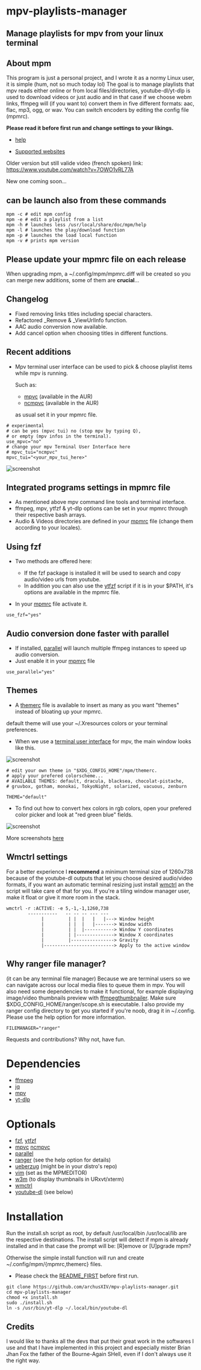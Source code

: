 # mpv-playlists-manager
## Manage playlists for mpv from your linux terminal

## About mpm
This program is just a personal project, and I wrote it as a normy Linux user, it is simple (hum, not so much today lol)
The goal is to manage playlists that mpv reads either online or from local files/directories, 
youtube-dl/yt-dlp is used to download videos or just audio and in that case if
we choose webm links, ffmpeg will (if you want to) convert them in five different formats:
aac, flac, mp3, ogg, or wav. You can switch encoders by editing the config file (mpmrc).

**Please read it before first run and change settings to your likings.**

- [help](https://github.com/archusXIV/mpv-playlists-manager/blob/main/help)

- [Supported websites](https://github.com/ytdl-org/youtube-dl/blob/master/docs/supportedsites.md)


Older version but still valide video (french spoken) link: https://www.youtube.com/watch?v=7OWO1vRL77A

New one coming soon...

## can be launch also from these commands

```
mpm -c # edit mpm config
mpm -e # edit a playlist from a list
mpm -h # launches less /usr/local/share/doc/mpm/help
mpm -l # launches the play/download function
mpm -p # launches the load local function
mpm -v # prints mpm version
```

## Please update your mpmrc file on each release
When upgrading mpm, a ~/.config/mpm/mpmrc.diff will be created so you can merge new additions, some of them are **crucial**...

## Changelog
- Fixed removing links titles including special characters.
- Refactored _Remove & _ViewUrlInfo function.
- AAC audio conversion now available.
- Add cancel option when choosing titles in different functions.

## Recent additions
- Mpv terminal user interface can be used to pick & choose playlist items while mpv is running.

  Such as:
  - [mpvc](https://github.com/lwilletts/mpvc)   (available in the AUR)
  - [ncmpvc](https://gitlab.com/mpv-ipc/ncmpvc) (available in the AUR)

  as usual set it in your mpmrc file.
```
# experimental
# can be yes (mpvc tui) no (stop mpv by typing Q),
# or empty (mpv infos in the terminal).
use_mpvc="no"
# change your mpv Terminal User Interface here
# mpvc_tui="ncmpvc"
mpvc_tui="<your_mpv_tui_here>"
```

![screenshot](https://github.com/archusXIV/mpv-playlists-manager/blob/main/mpm_screenshots/ncmpvc_integration.png)

## Integrated programs settings in mpmrc file
- As mentioned above mpv command line tools and terminal interface.
- ffmpeg, mpv, ytfzf & yt-dlp options can be set in your mpmrc through their respective bash arrays.
- Audio & Videos directories are defined in your [mpmrc](https://github.com/archusXIV/mpv-playlists-manager/blob/main/mpmrc#L47) file (change them according to your locales).

## Using fzf
- Two methods are offered here:
  - If the fzf package is installed it will be used to search and copy audio/video urls from youtube.
  - In addition you can also use the [ytfzf](https://github.com/pystardust/ytfzf) script
  if it is in your $PATH, it's options are available in the mpmrc file.

- In your [mpmrc](https://github.com/archusXIV/mpv-playlists-manager/blob/main/mpmrc#L80) file activate it.

```
use_fzf="yes"
```

## Audio conversion done faster with parallel
- If installed, [parallel](https://www.gnu.org/software/parallel/) will launch multiple ffmpeg instances to speed up audio conversion.
- Just enable it in your [mpmrc](https://github.com/archusXIV/mpv-playlists-manager/blob/main/mpmrc#L105) file

```
use_parallel="yes"
```

## Themes
- A [themerc](https://github.com/archusXIV/mpv-playlists-manager/blob/main/themerc) file is available to insert as many as you want "themes" instead of bloating up your mpmrc.

default theme will use your ~/.Xresources colors or your terminal preferences.

- When we use a [terminal user interface](https://github.com/archusXIV/mpv-playlists-manager/blob/main/mpm_screenshots/ncmpvc_integration.png) for mpv, the main window looks like this.

![screenshot](https://github.com/archusXIV/mpv-playlists-manager/blob/main/mpm_screenshots/mpm_v1.6-9.png)


```
# edit your own theme in "$XDG_CONFIG_HOME"/mpm/themerc.
# apply your prefered colorscheme...
# AVAILABLE THEMES: default, dracula, blacksea, chocolat-pistache,
# gruvbox, gotham, monokai, TokyoNight, solarized, vacuous, zenburn

THEME="default"
```

- To find out how to convert hex colors in rgb colors, open your prefered color picker
and look at "red green blue" fields.

![screenshot](https://github.com/archusXIV/mpv-playlists-manager/blob/main/mpm_screenshots/color_picker.png)

More screenshots [here](https://github.com/archusXIV/mpv-playlists-manager/tree/main/mpm_screenshots)

## Wmctrl settings
For a better experience I **recommend** a minimum terminal size of 1260x738 because of the youtube-dl
outputs that let you choose desired audio/video formats, if you want an automatic terminal
resizing just install [wmctrl](https://github.com/dancor/wmctrl) an the script will take care of
that for you.
If you're a tiling window manager user, make it float or give it more room in the stack.
```
wmctrl -r :ACTIVE: -e 5,-1,-1,1260,738
        -----------   -- -- -- --- ---
             |         | |  |   |   |---> Window height
             |         | |  |   |-------> Window width             
             |         | |  |-----------> Window Y coordinates
             |         | |--------------> Window X coordinates
             |         |----------------> Gravity
             |--------------------------> Apply to the active window
```
## Why ranger file manager?
(it can be any terminal file manager)
Because we are terminal users so we can navigate across our local media files to queue them in mpv.
You will also need some dependencies to make it functional, for example displaying image/video thumbnails preview
with [ffmpegthumbnailer](https://github.com/dirkvdb/ffmpegthumbnailer). Make sure $XDG_CONFIG_HOME/ranger/scope.sh is executable.
I also provide my ranger config directory to get you started if you're noob, drag it in ~/.config. Please use the help option for more information.
```
FILEMANAGER="ranger"
```

Requests and contributions? Why not, have fun.

# Dependencies
- [ffmpeg](https://ffmpeg.org/)
- [jq](https://stedolan.github.io/jq/)
- [mpv](https://mpv.io/)
- [yt-dlp](https://github.com/yt-dlp/yt-dlp)

# Optionals
- [fzf](https://github.com/junegunn/fzf), [ytfzf](https://github.com/pystardust/ytfzf)
- [mpvc](https://github.com/lwilletts/mpvc) [ncmpvc](https://gitlab.com/mpv-ipc/ncmpvc)
- [parallel](https://www.gnu.org/software/parallel/)
- [ranger](https://github.com/ranger/ranger) (see the help option for details)
- [ueberzug](https://github.com/ueber-devel/ueberzug) (might be in your distro's repo)
- [vim](https://www.vim.org/) (set as the MPMEDITOR)
- [w3m](https://w3m.sourceforge.net/) (to display thumbnails in URxvt/xterm)
- [wmctrl](https://github.com/dancor/wmctrl)
- [youtube-dl](https://github.com/ytdl-org/youtube-dl) (see below)

# Installation
Run the install.sh script as root, by default /usr/local/bin /usr/local/lib are the
respective destinations.
The install script will detect if mpm is already installed and in that case the prompt will be: [R]emove or [U]pgrade mpm? 

Otherwise the simple install function will run and create ~/.config/mpm/{mpmrc,themerc} files.
- Please check the [README_FIRST](https://github.com/archusXIV/mpv-playlists-manager/blob/main/README_FIRST) before first run.
```
git clone https://github.com/archusXIV/mpv-playlists-manager.git
cd mpv-playlists-manager
chmod +x install.sh
sudo ./install.sh
ln -s /usr/bin/yt-dlp ~/.local/bin/youtube-dl
```
## Credits
I would like to thanks all the devs that put their great work in the softwares I use and that I have implemented in this project and especially mister Brian Jhan Fox the father of the Bourne-Again SHell, even if I don't always use it the right way.